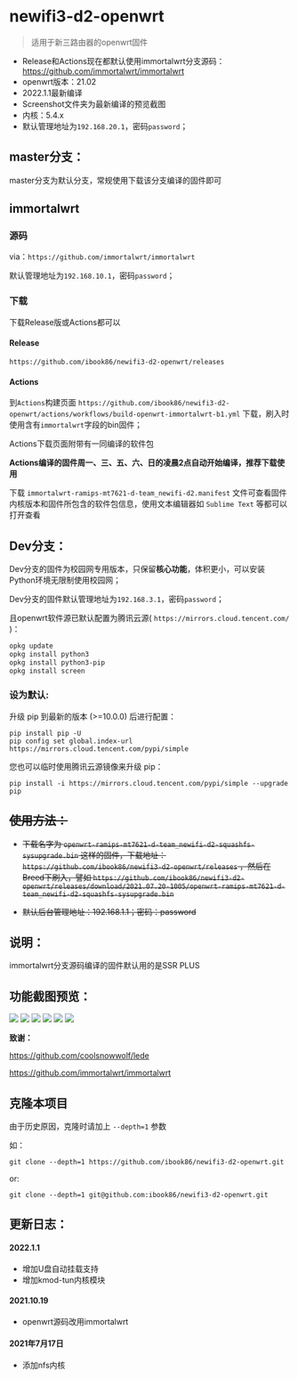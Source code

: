 # newifi3-d2-openwrt

> 适用于新三路由器的openwrt固件

 - Release和Actions现在都默认使用immortalwrt分支源码：https://github.com/immortalwrt/immortalwrt
 - openwrt版本：21.02
 - 2022.1.1最新编译
 - Screenshot文件夹为最新编译的预览截图
 - 内核：5.4.x
 - 默认管理地址为`192.168.20.1`，密码`password`；

## master分支：

master分支为默认分支，常规使用下载该分支编译的固件即可

## immortalwrt

### 源码

via：`https://github.com/immortalwrt/immortalwrt`

默认管理地址为`192.168.10.1`，密码`password`；

### 下载

下载Release版或Actions都可以

#### Release

`https://github.com/ibook86/newifi3-d2-openwrt/releases`

#### Actions

到`Actions`构建页面 `https://github.com/ibook86/newifi3-d2-openwrt/actions/workflows/build-openwrt-immortalwrt-b1.yml` 下载，刷入时使用含有`immortalwrt`字段的bin固件；

Actions下载页面附带有一同编译的软件包

**Actions编译的固件周一、三、五、六、日的凌晨2点自动开始编译，推荐下载使用**

下载 `immortalwrt-ramips-mt7621-d-team_newifi-d2.manifest` 文件可查看固件内核版本和固件所包含的软件包信息，使用文本编辑器如 `Sublime Text` 等都可以打开查看

## Dev分支：

Dev分支的固件为校园网专用版本，只保留**核心功能**，体积更小，可以安装Python环境无限制使用校园网；

Dev分支的固件默认管理地址为`192.168.3.1`，密码`password`；

且openwrt软件源已默认配置为腾讯云源( `https://mirrors.cloud.tencent.com/` )：

```bash
opkg update
opkg install python3
opkg install python3-pip
opkg install screen
```

### 设为默认:

升级 pip 到最新的版本 (>=10.0.0) 后进行配置：

```
pip install pip -U
pip config set global.index-url https://mirrors.cloud.tencent.com/pypi/simple
```

您也可以临时使用腾讯云源镜像来升级 pip：

```
pip install -i https://mirrors.cloud.tencent.com/pypi/simple --upgrade pip
```

## ~~使用方法：~~

 - ~~下载名字为 `openwrt-ramips-mt7621-d-team_newifi-d2-squashfs-sysupgrade.bin` 这样的固件，下载地址： `https://github.com/ibook86/newifi3-d2-openwrt/releases` ，然后在Breed下刷入，譬如 `https://github.com/ibook86/newifi3-d2-openwrt/releases/download/2021.07.20-1005/openwrt-ramips-mt7621-d-team_newifi-d2-squashfs-sysupgrade.bin`~~

 - ~~默认后台管理地址：192.168.1.1；密码：password~~

## 说明：

immortalwrt分支源码编译的固件默认用的是SSR PLUS

## 功能截图预览：

![](/Screenshot/2021-04-09_144119.png)
![](/Screenshot/2021-04-09_144159.png)
![](/Screenshot/2021-04-09_144229.png)
![](/Screenshot/2021-04-09_144249.png)
![](/Screenshot/2021-04-09_144318.png)
![](/Screenshot/2021-04-09_144347.png)

 **致谢：**

https://github.com/coolsnowwolf/lede

https://github.com/immortalwrt/immortalwrt

## 克隆本项目

由于历史原因，克隆时请加上 `--depth=1` 参数

如：

```shell
git clone --depth=1 https://github.com/ibook86/newifi3-d2-openwrt.git
```

or:

```shell
git clone --depth=1 git@github.com:ibook86/newifi3-d2-openwrt.git
```

## 更新日志：

#### 2022.1.1

- 增加U盘自动挂载支持
- 增加kmod-tun内核模块

#### 2021.10.19

- openwrt源码改用immortalwrt

#### 2021年7月17日

- 添加nfs内核
